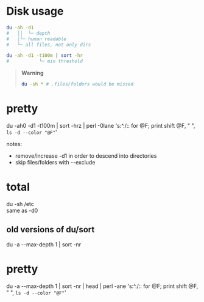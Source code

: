 # Disk usage

```bash
du -ah -d1
#   ││  └─ depth
#   │└─ human readable
#   └─ all files, not only dirs
```

```bash
du -ah -d1 -t100m | sort -hr
#           └─ min threshold
```

> **Warning**
> ```bash
> du -sh * # .files/folders would be missed
> ```

# pretty
du -ah0 -d1 -t100m | sort -hrz | perl -0lane 's:^\./:: for @F; print shift @F, " ", `ls -d --color "@F"`'

notes:
* remove/increase -d1 in order to descend into directories
* skip files/folders with --exclude

# total
du -sh /etc
     \
      same as -d0

## old versions of du/sort
du -a --max-depth 1 | sort -nr

# pretty
du -a --max-depth 1 | sort -nr | head | perl -ane 's:^\./:: for @F; print shift @F, " ", `ls -d --color "@F"`'
